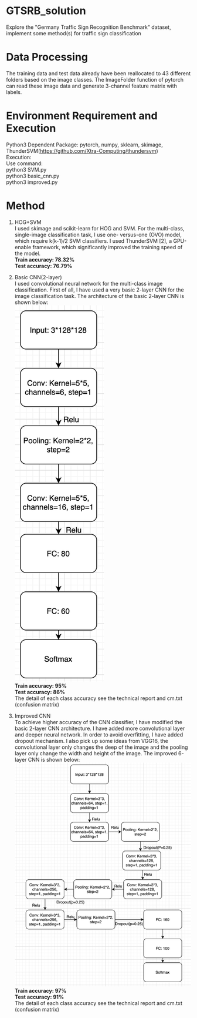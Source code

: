 # GTSRB_solution
 Explore the "Germany Traffic Sign Recognition Benchmark" dataset, implement some method(s) for traffic sign classification
 
# Data Processing

The training data and test data already have been reallocated to 43 different folders based on the image classes. The ImageFolder function of pytorch can read these image data and generate 3-channel feature matrix with labels. 

# Environment Requirement and Execution<br>
Python3
Dependent Package: pytorch, numpy, sklearn, skimage, ThunderSVM(https://github.com/Xtra-Computing/thundersvm)<br>
Execution:<br>
Use command: <br>
python3 SVM.py<br>
python3 basic_cnn.py<br>
python3 improved.py<br>

# Method

1. HOG+SVM <br>
I used skimage and scikit-learn for HOG and SVM. For the multi-class, single-image classification task, I use one- versus-one (OVO) model, which require k(k-1)/2 SVM classifiers. I used ThunderSVM [2], a GPU-enable framework, which significantly improved the training speed of the model.<br>
**Train accuracy: 78.32%**<br>
**Test accuracy: 76.79%**<br>

2. Basic CNN(2-layer)<br>
I used convolutional neural network for the multi-class image classification. First of all, I have used a very basic 2-layer CNN for the image classification task. The architecture of the basic 2-layer CNN is shown below:<br>
![image](https://github.com/JiarongFan/GTSRB_solution/blob/master/basic_cnn_arch.png)<br>
**Train accuracy: 95%**<br>
**Test accuracy: 86%**<br>
The detail of each class accuracy see the technical report and cm.txt (confusion matrix)<br>

3. Improved CNN<br>
To achieve higher accuracy of the CNN classifier, I have modified the basic 2-layer CNN architecture. I have added more convolutional layer and deeper neural network. In order to avoid overfitting, I have added dropout mechanism. I also pick up some ideas from VGG16, the convolutional layer only changes the deep of the image and the pooling layer only change the width and height of the image. The improved 6-layer CNN is shown below:<br>
![image](https://github.com/JiarongFan/GTSRB_solution/blob/master/improve_cnn_arch.png)<br>
**Train accuracy: 97%**<br>
**Test accuracy: 91%**<br>
The detail of each class accuracy see the technical report and cm.txt (confusion matrix)<br>
